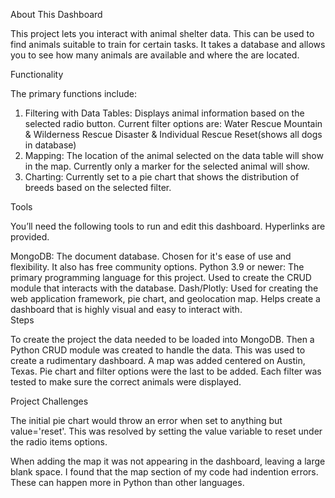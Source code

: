 About This Dashboard

This project lets you interact with animal shelter data. This can be used to find animals suitable to train for certain tasks. It takes a database and allows you to see how many animals are available and where the are located.  

Functionality

The primary functions include:
1. Filtering with Data Tables: Displays animal information based on the selected radio button. Current filter options are:
Water Rescue 
Mountain & Wilderness Rescue 
Disaster & Individual Rescue 
Reset(shows all dogs in database) 
2. Mapping: The location of the animal selected on the data table will show in the map. Currently only a marker for the selected animal will show. 
3. Charting: Currently set to a pie chart that shows the distribution of breeds based on the selected filter.
   
Tools

You’ll need the following tools to run and edit this dashboard. Hyperlinks are provided. 

MongoDB: The document database. Chosen for it's ease of use and flexibility. It also has free community options. 
Python 3.9 or newer: The primary programming language for this project. Used to create the CRUD module that interacts with the database. 
Dash/Plotly: Used for creating the web application framework, pie chart, and geolocation map. Helps create a dashboard that is highly visual and easy to interact with.  
Steps

To create the project the data needed to be loaded into MongoDB.
Then a Python CRUD module was created to handle the data. 
This was used to create a rudimentary dashboard. A map was added centered on Austin, Texas. 
Pie chart and filter options were the last to be added. 
Each filter was tested to make sure the correct animals were displayed. 

Project Challenges 

The initial pie chart would throw an error when set to anything but value='reset'. This was resolved by setting the value variable to reset under the radio items options. 
  
When adding the map  it was not appearing in the dashboard, leaving a large blank space. I found that the map section of my code had indention errors. These can happen more in Python than other languages. 






